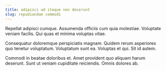 ```yaml
---
title: adipisci ad itaque non deserunt
slug: repudiandae commodi
---
```


Repellat adipisci cumque. Assumenda officiis cum quia molestiae. Voluptate veniam facilis. Qui quas et minima voluptas vitae.

Consequatur doloremque perspiciatis magnam. Quidem rerum asperiores quo tenetur voluptatum. Voluptatum sunt ea. Voluptas et qui. Sit id autem.

Commodi in beatae doloribus et. Amet provident quo aliquam harum deserunt. Sunt ut veniam cupiditate reiciendis. Omnis dolores ab.

